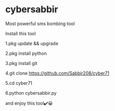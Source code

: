 # cybersabbir


Most powerful sms bombing tool

Install this tool

1.pkg update && upgrade

2.pkg install python

3.pkg install git

4.git clone https://github.com/Sabbir208/cyber71

5.cd cyber71

6.python cybersabbir.py


and enjoy this tool✔️😀
